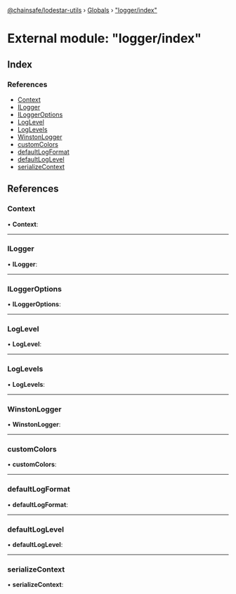 [@chainsafe/lodestar-utils](../README.md) › [Globals](../globals.md) › ["logger/index"](_logger_index_.md)

# External module: "logger/index"

## Index

### References

* [Context](_logger_index_.md#context)
* [ILogger](_logger_index_.md#ilogger)
* [ILoggerOptions](_logger_index_.md#iloggeroptions)
* [LogLevel](_logger_index_.md#loglevel)
* [LogLevels](_logger_index_.md#loglevels)
* [WinstonLogger](_logger_index_.md#winstonlogger)
* [customColors](_logger_index_.md#customcolors)
* [defaultLogFormat](_logger_index_.md#defaultlogformat)
* [defaultLogLevel](_logger_index_.md#defaultloglevel)
* [serializeContext](_logger_index_.md#serializecontext)

## References

###  Context

• **Context**:

___

###  ILogger

• **ILogger**:

___

###  ILoggerOptions

• **ILoggerOptions**:

___

###  LogLevel

• **LogLevel**:

___

###  LogLevels

• **LogLevels**:

___

###  WinstonLogger

• **WinstonLogger**:

___

###  customColors

• **customColors**:

___

###  defaultLogFormat

• **defaultLogFormat**:

___

###  defaultLogLevel

• **defaultLogLevel**:

___

###  serializeContext

• **serializeContext**:
